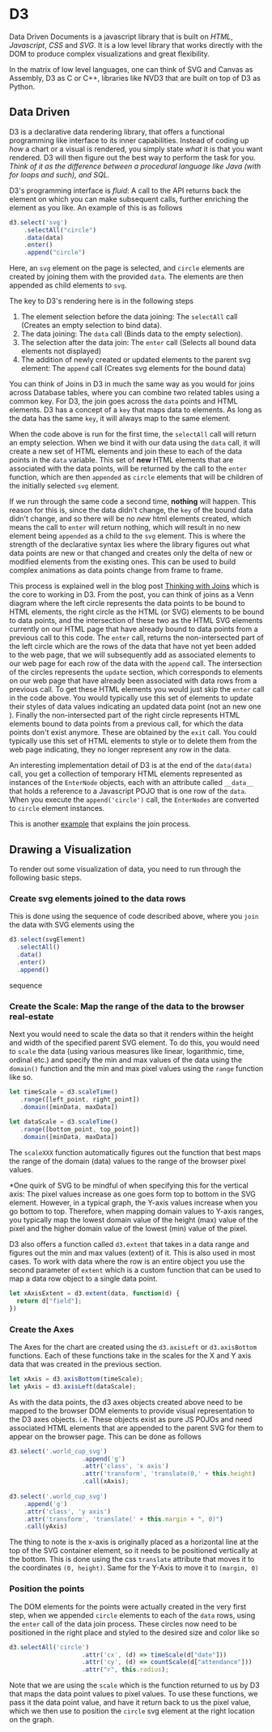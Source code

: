 # D3
Data Driven Documents is a javascript library that is built on *HTML*, *Javascript*, *CSS* and *SVG*. It is a low level
library that works directly with the DOM to produce complex visualizations and great flexibility.

In the matrix of low level languages, one can think of SVG and Canvas as Assembly, D3 as C or C++, libraries like NVD3
 that are built on top of D3 as Python.
 
## Data Driven
D3 is a declarative data rendering library, that offers a functional programming like interface to its inner capabilities.
Instead of coding up *how* a chart or a visual is rendered, you simply state *what* it is that you want rendered. D3 will 
then figure out the best way to perform the task for you. 
*Think of it as the difference between a procedural language like Java (with for loops and such), and SQL.*

D3's programming interface is *fluid*: A call to the API returns back the element on which you can make subsequent calls, 
further enriching the element as you like. An example of this is as follows

```javascript
d3.select('svg')
    .selectAll("circle")
    .data(data)
    .enter()
    .append("circle")
```

Here, an `svg` element on the page is selected, and `circle` elements are created by joining them with the provided `data`.
The elements are then appended as child elements to `svg`.

The key to D3's rendering here is in the following steps
 1. The element selection before the data joining: The `selectAll` call (Creates an empty selection to bind data).
 1. The data joining: The `data` call (Binds data to the empty selection).
 1. The selection after the data join: The `enter` call (Selects all bound data elements not displayed)
 1. The addition of newly created or updated elements to the parent svg element: The `append` call (Creates svg elements for the bound data)
 

You can think of Joins in D3 in much the same way as you would for joins across Database tables, where you can combine two
related tables using a common key. For D3, the join goes across the `data` points and HTML elements. D3 has a concept of
a `key` that maps data to elements. As long as the data has the same `key`, it will always map to the same element.

When the code above is run for the first time, the `selectAll` call will return an empty selection. When we bind it with
our data using the `data` call, it will create a new set of HTML elements and join these to each of the data points in 
 the `data` variable. This set of **new** HTML elements that are associated with the data points, will be returned by the call to the `enter`
function, which are then `appended` as `circle` elements that will be children of the initially selected `svg` element.

If we run through the same code a second time, **nothing** will happen. This reason for this is, since the data didn't change, the
`key` of the bound data didn't change, and so there will be no *new* html elements created, which means the call to 
 `enter` will return nothing, which will result in no new element being `appended` as a child to the `svg` element. This
 is where the strength of the declarative syntax lies where the library figures out what data points are new or that changed
 and creates only the delta of new or modified elements from the existing ones. This can be used to build complex animations 
 as data points change from frame to frame.
 
This process is explained well in the blog post [Thinking with Joins](https://bost.ocks.org/mike/join/) which is the core to working in D3.
From the post, you can think of joins as a Venn diagram where the left circle represents the data points to be bound to 
HTML elements, the right circle as the HTML (or SVG) elements to be bound to data points, and the intersection of these 
 two as the HTML SVG elements currently on our HTML page that have already bound to data points from a previous call to this code. 
 The `enter` call, returns the non-intersected part of the left circle which are the rows of the data that have not yet 
 been added to the web page, that we will subsequently add as associated elements to our web page for each row of the data with the `append` call.
 The intersection of the circles represents the `update` section, which corresponds to elements on our web page that have already 
 been associated with data rows from a previous call. To get these HTML elements you would just skip the `enter` call in the code
 above. You would typically use this set of elements to update their styles of data values indicating an updated data point (not an new one ).
 Finally the non-intersected part of the right circle represents HTML elements bound to data points from a previous call, for which 
 the data points don't exist anymore. These are obtained by the `exit` call. You could typically use this set of HTML elements
 to style or to delete them from the web page indicating, they no longer represent any row in the data.
 
 An interesting implementation detail of D3 is at the end of the `data(data)` call, you get a collection of temporary
 HTML elements represented as instances of the `EnterNode` objects, each with an attribute called `__data__` that holds a reference to a Javascript POJO that is one row
 of the `data`. When you execute the `append('circle')` call, the `EnterNodes` are converted to `circle` element instances.
 
 This is another [example](https://bost.ocks.org/mike/join/) that explains the join process.
 
 ## Drawing a Visualization
 To render out some visualization of data, you need to run through the following basic steps.
 
 ### Create svg elements joined to the data rows
 This is done using the sequence of code described above, where you `join` the data with SVG elements using the 
  ```javascript
d3.select(svgElement)
    .selectAll()
    .data()
    .enter()
    .append()
``` 
sequence

### Create the Scale: Map the range of the data to the browser real-estate
Next you would need to scale the data so that it renders within the height and width of the specified parent SVG element.
To do this, you would need to `scale` the data (using various measures like linear, logarithmic, time, ordinal etc.)
and specify the min and max values of the data using the `domain()` function and the min and max pixel values using the
`range` function like so.
 
 ```javascript
let timeScale = d3.scaleTime()
    .range([left_point, right_point])
    .domain([minData, maxData])
    
let dataScale = d3.scaleTime()
    .range([bottom_point, top_point])
    .domain([minData, maxData])
```
 
The `scaleXXX` function automatically figures out the function that best maps the range of the domain (data) values to the
range of the browser pixel values. 

*One quirk of SVG to be mindful of when specifying this for the vertical axis: The pixel values increase as one goes form top
 to bottom in the SVG element. However, in a typical graph, the Y-axis values increase when you go bottom to top. Therefore,
 when mapping domain values to Y-axis ranges, you typically map the lowest domain value of the height (max) value of the pixel
 and the higher domain value of the lowest (min) value of the pixel.
 
D3 also offers a function called `d3.extent` that takes in a data range and figures out the min and max values (extent) of it.
This is also used in most cases. To work with data where the row is an entire object you use the second parameter of `extent`
which is a custom function that can be used to map a data row object to a single data point.

```javascript
let xAxisExtent = d3.extent(data, function(d) {
  return d["field"];
})
```

### Create the Axes 
The Axes for the chart are created using the `d3.axisLeft` or `d3.axisBottom` functions. Each of these functions take in
the scales for the X and Y axis data that was created in the previous section.

```javascript
let xAxis = d3.axisBottom(timeScale);
let yAxis = d3.axisLeft(dataScale);
```
As with the data points, the d3 axes objects created above need to be mapped to the browser DOM elements to provide 
visual representation to the D3 axes objects. i.e. These objects exist as pure JS POJOs and need associated HTML elements
that are appended to the parent SVG for them to appear on the browser page. This can be done as follows

```javascript
d3.select('.world_cup_svg')
                    .append('g')
                    .attr('class', 'x axis')
                    .attr('transform', 'translate(0,' + this.height)
                    .call(xAxis);
                
d3.select('.world_cup_svg')
    .append('g')
    .attr('class', 'y axis')
    .attr('transform', 'translate(' + this.margin + ", 0)")
    .call(yAxis)
```
The thing to note is the x-axis is originally placed as a horizontal line at the top of the SVG container element, so it
needs to be positioned vertically at the bottom. This is done using the css `translate` attribute that moves it to the 
coordinates `(0, height)`. Same for the Y-Axis to move it to `(margin, 0)`

### Position the points
The DOM elements for the points were actually created in the very first step, when we appended `circle` elements to 
each of the `data` rows, using the `enter` call of the data join process. These circles now need to be positioned in the
right place and styled to the desired size and color like so

```javascript
d3.selectAll('circle')
                    .attr('cx', (d) => timeScale(d["date"]))
                    .attr('cy', (d) => countScale(d["attendance"]))
                    .attr("r", this.radius);
```

Note that we are using the `scale` which is the function returned to us by D3 that maps the data point values to pixel
 values. To use these functions, we pass it the data point value, and have it return back to us the pixel value, which 
 we then use to position the `circle` svg element at the right location on the graph.
 
 

